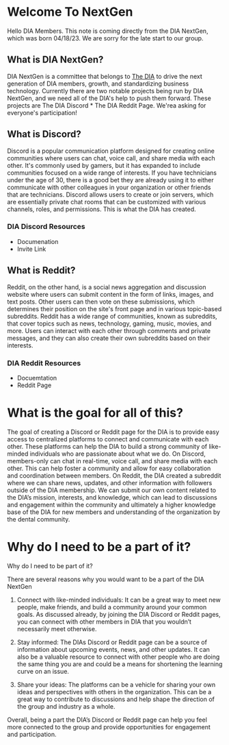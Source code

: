 
# Welcome To NextGen
Hello DIA Members. This note is coming directly from the DIA NextGen, which was born 04/18/23. We are sorry for the late start to our group. 

## What is DIA NextGen?
DIA NextGen is a committee that belongs to [The DIA](https://dentalintegrators.org/) to drive the next generation of DIA members, growth, and standardizing business technology. Currently there are two notable projects being run by DIA NextGen, and we need all of the DIA's help to push them forward. These projects are The DIA Discord * The DIA Reddit Page. We'rea asking for everyone's participation!

## What is Discord?
Discord is a popular communication platform designed for creating online communities where users can chat, voice call, and share media with each other. It's commonly used by gamers, but it has expanded to include communities focused on a wide range of interests. If you have technicians under the age of 30, there is a good bet they are already using it to either communicate with other colleagues in your organization or other friends that are technicians.  Discord allows users to create or join servers, which are essentially private chat rooms that can be customized with various channels, roles, and permissions.  This is what the DIA has created.

### DIA Discord Resources
- Documenation
- Invite Link

## What is Reddit?
Reddit, on the other hand, is a social news aggregation and discussion website where users can submit content in the form of links, images, and text posts. Other users can then vote on these submissions, which determines their position on the site's front page and in various topic-based subreddits. Reddit has a wide range of communities, known as subreddits, that cover topics such as news, technology, gaming, music, movies, and more. Users can interact with each other through comments and private messages, and they can also create their own subreddits based on their interests.

### DIA Reddit Resources
- Docuemtation
- Reddit Page

# What is the goal for all of this?
The goal of creating a Discord or Reddit page for the DIA is to provide easy access to centralized platforms to connect and communicate with each other.  These platforms can help the DIA to build a strong community of like-minded individuals who are passionate about what we do.
On Discord, members-only can chat in real-time, voice call, and share media with each other. This can help foster a community and allow for easy collaboration and coordination between members.
On Reddit, the DIA created a subreddit where we can share news, updates, and other information with followers outside of the DIA membership. We can submit our own content related to the DIA’s mission, interests, and knowledge, which can lead to discussions and engagement within the community and ultimately a higher knowledge base of the DIA for new members and understanding of the organization by the dental community.


# Why do I need to be a part of it?
Why do I need to be part of it?

There are several reasons why you would want to be a part of the DIA NextGen
1)	Connect with like-minded individuals: It can be a great way to meet new people, make friends, and build a community around your common goals.  As discussed already, by joining the DIA Discord or Reddit pages, you can connect with other members in DIA that you wouldn’t necessarily meet otherwise. 

2)	Stay informed: The DIAs Discord or Reddit page can be a source of information about upcoming events, news, and other updates. It can also be a valuable resource to connect with other people who are doing the same thing you are and could be a means for shortening the learning curve on an issue.

3)	Share your ideas: The platforms can be a vehicle for sharing your own ideas and perspectives with others in the organization. This can be a great way to contribute to discussions and help shape the direction of the group and industry as a whole.

Overall, being a part the DIA’s Discord or Reddit page can help you feel more connected to the group and provide opportunities for engagement and participation.
